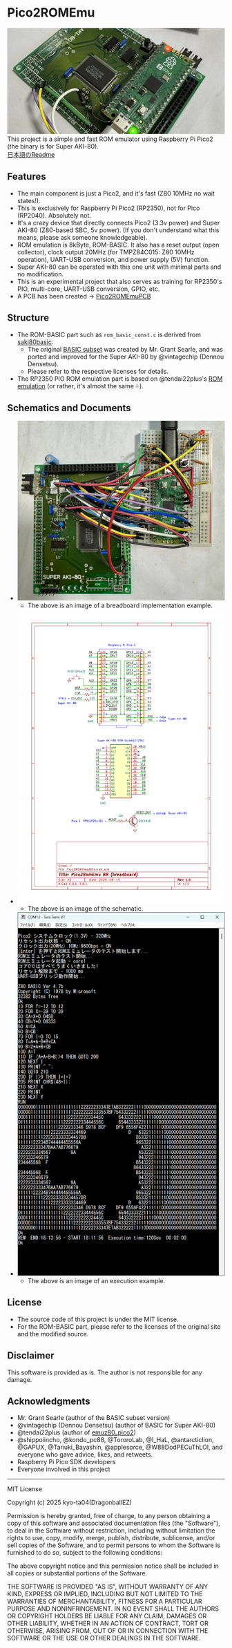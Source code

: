 # Pico2ROMEmu
![Pico2ROMEmuBR](./IMG/Pico2ROMEmuBR_title_img.jpg)
This project is a simple and fast ROM emulator using Raspberry Pi Pico2 (the binary is for Super AKI-80).  
[日本語のReadme](./README.md)
## Features
- The main component is just a Pico2, and it's fast (Z80 10MHz no wait states!).
- This is exclusively for Raspberry Pi Pico2 (RP2350), not for Pico (RP2040). Absolutely not.
- It's a crazy device that directly connects Pico2 (3.3v power) and Super AKI-80 (Z80-based SBC, 5v power). (If you don't understand what this means, please ask someone knowledgeable).
- ROM emulation is 8kByte, ROM-BASIC. It also has a reset output (open collector), clock output 20MHz (for TMPZ84C015: Z80 10MHz operation), UART-USB conversion, and power supply (5V) function.
- Super AKI-80 can be operated with this one unit with minimal parts and no modification.
- This is an experimental project that also serves as training for RP2350's PIO, multi-core, UART-USB conversion, GPIO, etc.
- A PCB has been created -> [Pico2ROMEmuPCB](./Pico2ROMEmuPCB/README.md)

## Structure
- The ROM-BASIC part such as `rom_basic_const.c` is derived from [saki80basic](https://vintagechips.wordpress.com/2025/04/24/saki80basic/).
  - The original [BASIC subset](http://searle.x10host.com/cpm/index.html) was created by Mr. Grant Searle, and was ported and improved for the Super AKI-80 by @vintagechip (Dennou Densetsu).
  - Please refer to the respective licenses for details.
- The RP2350 PIO ROM emulation part is based on @tendai22plus's [ROM emulation](https://github.com/tendai22/emuz80_pico2/blob/main/doc/ROM_EMULATION.md) (or rather, it's almost the same 💦).

## Schematics and Documents
- ![Pico2ROMEmuBR_img](./IMG/Pico2ROMEmuBR_img.jpg)
  - The above is an image of a breadboard implementation example.
- ![Pico2ROMEmuBR_sch](./IMG/Pico2ROMEmuBR_sch.png)
  - The above is an image of the schematic.
- ![Pico2ROMEmuBR_RUN_img](./IMG/Pico2ROMEmuBR_RUN_img.png)
  - The above is an image of an execution example.

## License
- The source code of this project is under the MIT license.
- For the ROM-BASIC part, please refer to the licenses of the original site and the modified source.

## Disclaimer
This software is provided as is. The author is not responsible for any damage.

## Acknowledgments
- Mr. Grant Searle (author of the BASIC subset version)
- @vintagechip (Dennou Densetsu) (author of BASIC for Super AKI-80)
- @tendai22plus (author of [emuz80_pico2](https://github.com/tendai22/emuz80_pico2))
- @shippoiincho, @kondo_pc88, @TororoLab, @I_HaL, @antarcticlion, @GAPUX, @Tanuki_Bayashin, @applesorce, @W88DodPECuThLOl, and everyone who gave advice, likes, and retweets.
- Raspberry Pi Pico SDK developers
- Everyone involved in this project

---

MIT License

Copyright (c) 2025 kyo-ta04(DragonballEZ)

Permission is hereby granted, free of charge, to any person obtaining a copy
of this software and associated documentation files (the "Software"), to deal
in the Software without restriction, including without limitation the rights
to use, copy, modify, merge, publish, distribute, sublicense, and/or sell
copies of the Software, and to permit persons to whom the Software is
furnished to do so, subject to the following conditions:

The above copyright notice and this permission notice shall be included in all
copies or substantial portions of the Software.

THE SOFTWARE IS PROVIDED "AS IS", WITHOUT WARRANTY OF ANY KIND, EXPRESS OR
IMPLIED, INCLUDING BUT NOT LIMITED TO THE WARRANTIES OF MERCHANTABILITY,
FITNESS FOR A PARTICULAR PURPOSE AND NONINFRINGEMENT. IN NO EVENT SHALL THE
AUTHORS OR COPYRIGHT HOLDERS BE LIABLE FOR ANY CLAIM, DAMAGES OR OTHER
LIABILITY, WHETHER IN AN ACTION OF CONTRACT, TORT OR OTHERWISE, ARISING FROM,
OUT OF OR IN CONNECTION WITH THE SOFTWARE OR THE USE OR OTHER DEALINGS IN THE
SOFTWARE.
